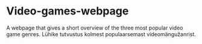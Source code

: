 # Video-games-webpage
A webpage that gives a short overview of the three most popular video game genres.
Lühike tutvustus kolmest populaarsemast videomängužanrist.
